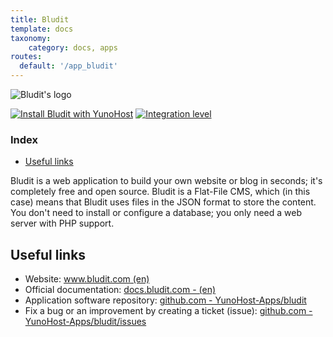 ```yaml
---
title: Bludit
template: docs
taxonomy:
    category: docs, apps
routes:
  default: '/app_bludit'
---
```


![Bludit's logo](image://bludit_logo.png?width=80)

[![Install Bludit with YunoHost](https://install-app.yunohost.org/install-with-yunohost.png)](https://install-app.yunohost.org/?app=bludit) [![Integration level](https://dash.yunohost.org/integration/bludit.svg)](https://dash.yunohost.org/appci/app/bludit)

### Index

- [Useful links](#useful-links)

Bludit is a web application to build your own website or blog in seconds; it's completely free and open source. Bludit is a Flat-File CMS, which (in this case) means that Bludit uses files in the JSON format to store the content. You don't need to install or configure a database; you only need a web server with PHP support.

## Useful links

+ Website: [www.bludit.com (en)](https://www.bludit.com/)
+ Official documentation: [docs.bludit.com - (en)](https://docs.bludit.com/en/)
+ Application software repository: [github.com - YunoHost-Apps/bludit](https://github.com/YunoHost-Apps/bludit_ynh)
+ Fix a bug or an improvement by creating a ticket (issue): [github.com - YunoHost-Apps/bludit/issues](https://github.com/YunoHost-Apps/bludit_ynh/issues)
